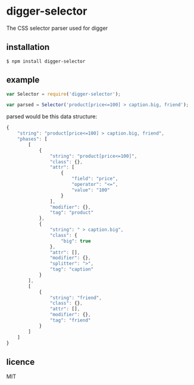 # digger-selector

The CSS selector parser used for digger

## installation

	$ npm install digger-selector

## example

```js
var Selector = require('digger-selector');

var parsed = Selector('product[price<=100] > caption.big, friend');
```

parsed would be this data structure:

```js
{
    "string": "product[price<=100] > caption.big, friend",
    "phases": [
        [
            {
                "string": "product[price<=100]",
                "class": {},
                "attr": [
                    {
                        "field": "price",
                        "operator": "<=",
                        "value": "100"
                    }
                ],
                "modifier": {},
                "tag": "product"
            },
            {
                "string": " > caption.big",
                "class": {
                    "big": true
                },
                "attr": [],
                "modifier": {},
                "splitter": ">",
                "tag": "caption"
            }
        ],
        [
            {
                "string": "friend",
                "class": {},
                "attr": [],
                "modifier": {},
                "tag": "friend"
            }
        ]
    ]
}
```

## licence
MIT